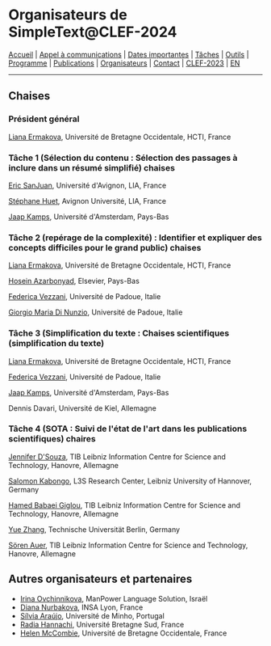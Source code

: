 # Organisateurs de SimpleText@CLEF-2024

[Accueil](./) | [Appel à communications](./CFP) | [Dates importantes](./dates) | [Tâches](./tasks) | [Outils](./tools) | [Programme](./program) | [Publications](./publications) | [Organisateurs](./organizers) | [Contact](./contact) | [CLEF-2023](https://simpletext-project.com/2023/clef/) | [EN](https://constancegermann.github.io/2024_cg/2024-main/en/)


---

## Chaises

### Président général
[Liana Ermakova](https://nouveau.univ-brest.fr/hcti/fr/membre/liana-ermakova), Université de Bretagne Occidentale, HCTI, France

### Tâche 1 (Sélection du contenu : Sélection des passages à inclure dans un résumé simplifié) chaises
[Eric SanJuan](https://termwatch.es/), Université d'Avignon, LIA, France

[Stéphane Huet](https://cv.archives-ouvertes.fr/shuet), Avignon Université, LIA, France

[Jaap Kamps](https://e.humanities.uva.nl/), Université d'Amsterdam, Pays-Bas

### Tâche 2 (repérage de la complexité) : Identifier et expliquer des concepts difficiles pour le grand public) chaises
[Liana Ermakova](https://nouveau.univ-brest.fr/hcti/fr/membre/liana-ermakova), Université de Bretagne Occidentale, HCTI, France

[Hosein Azarbonyad](https://scholar.google.com/citations?user=JHL38zQAAAAJ&hl=en), Elsevier, Pays-Bas

[Federica Vezzani](https://www.dei.unipd.it/~vezzanif/), Université de Padoue, Italie

[Giorgio Maria Di Nunzio](https://www.dei.unipd.it/~dinunzio/MyAcademicPage/Welcome.html), Université de Padoue, Italie

### Tâche 3 (Simplification du texte : Chaises scientifiques (simplification du texte)
[Liana Ermakova](https://nouveau.univ-brest.fr/hcti/fr/membre/liana-ermakova), Université de Bretagne Occidentale, HCTI, France

[Federica Vezzani](https://www.dei.unipd.it/~vezzanif/), Université de Padoue, Italie

[Jaap Kamps](https://e.humanities.uva.nl/), Université d'Amsterdam, Pays-Bas

Dennis Davari, Université de Kiel, Allemagne

### Tâche 4 (SOTA : Suivi de l'état de l'art dans les publications scientifiques) chaires
[Jennifer D'Souza](https://www.tib.eu/en/research-development/research-groups-and-labs/data-science-and-digital-libraries/staff/jennifer-dsouza), TIB Leibniz Information Centre for Science and Technology, Hanovre, Allemagne

[Salomon Kabongo](https://skabongo.github.io/), L3S Research Center, Leibniz University of Hannover, Germany

[Hamed Babaei Giglou](https://scholar.google.com/citations?user=Sehm6tMAAAAJ&hl=en), TIB Leibniz Information Centre for Science and Technology, Hanovre, Allemagne

[Yue Zhang](https://www.researchgate.net/profile/Yue-Zhang-231), Technische Universität Berlin, Germany

[Sören Auer](https://www.tib.eu/de/forschung-entwicklung/forschungsgruppen-und-labs/data-science-and-digital-libraries/mitarbeiterinnen-und-mitarbeiter/soeren-auer), TIB Leibniz Information Centre for Science and Technology, Hanovre, Allemagne

## Autres organisateurs et partenaires

* [Irina Ovchinnikova](https://independent.academia.edu/OvchinnikovaIrina), ManPower Language Solution, Israël
* [Diana Nurbakova](https://liris.cnrs.fr/en/member-page/diana-nurbakova), INSA Lyon, France
* [Sílvia Araújo](https://www.researchgate.net/profile/Silvia-Araujo-2), Université de Minho, Portugal
* [Radia Hannachi](https://cv.hal.science/radia-hannachi), Université Bretagne Sud, France
* [Helen McCombie](https://www.linkedin.com/in/helen-mccombie-a7a2176a/?originalSubdomain=fr), Université de Bretagne Occidentale, France

